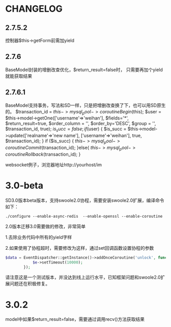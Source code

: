 # CHANGELOG
## 2.7.5.2
控制器$this->getForm前需加yield
## 2.7.6
BaseModel封装的增删改查优化，$return_result=false时，
只需要再加个yield就能获取结果
## 2.7.6.1
BaseModel支持事务，写法和SD一样，只是把增删改查换了下，也可以用SD原生的。
$transaction_id = $this->mysql_pool->coroutineBegin($this);
$user = $this->model->getOne(['username'=>'weihan'], $fields='*', $return_result=true, $order_column = '', $order_by='DESC', $group = '', $transaction_id, true);
$is_succ = false;
if ($user) {
    $is_succ = $this->model->update(['realname'=>'new name'], ['username'=>'weihan'], true, $transaction_id);
}
if ($is_succ) {
    $this->mysql_pool->coroutineCommit($transaction_id);
}else{
    $this->mysql_pool->coroutineRollback($transaction_id);
}

websocket例子，浏览器地址http://yourhost/im
# 3.0-beta

SD3.0版本beta版本，支持swoole2.0协程，需要安装swoole2.0扩展，编译命令如下：
```
./configure --enable-async-redis  --enable-openssl --enable-coroutine
```
2.0版本迁移3.0需要做的修改，非常简单

1.去除业务代码中所有的yield字样

2.如果使用了协程超时，需要修改为这样，通过set回调函数设置协程的参数
```php
$data = EventDispatcher::getInstance()->addOnceCoroutine('unlock', function (EventCoroutine $e) {
            $e->setTimeout(10000);
        });
```
请注意这是一个测试版本，并没达到线上运行水平，已知框架问题和swoole2.0扩展问题还在积极修复。
# 3.0.2
model中如果$return_result=false，需要通过调用recv()方法获取结果